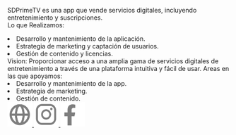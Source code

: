 <span class="font-bold text-start text-xl">SDPrimeTV</span><span class="font-light text-start text-xl"> es una app que vende servicios digitales, incluyendo entretenimiento y suscripciones.
 <br> <span class="font-bold text-xl">Lo que Realizamos:</span>
</span> 
<li class="font-light text-start text-xl">Desarrollo y mantenimiento de la aplicación.</li><li class="font-light text-start text-xl">Estrategia de marketing y captación de usuarios.</li><li class="font-light text-start text-xl">Gestión de contenido y licencias.</li>
<!-- VISION -->
<span class="font-semibold text-start text-xl"> Vision:</span>
<span class="font-light text-start text-xl">Proporcionar acceso a una amplia gama de servicios digitales de entretenimiento a través de una plataforma intuitiva y fácil de usar.</span> 
<!-- AREAS DE TRABAJO -->
<span class="font-semibold text-start text-xl"> Areas en las que apoyamos:</span>
<li class="font-light text-start text-xl">Desarrollo y mantenimiento de la app.</li><li class="font-light text-start text-xl">Estrategia de marketing.</li><li class="font-light text-start text-xl">Gestión de contenido.</li> 
<div class="flex justify-items-center w-5/12 py-5 gap-0">
<a href=""><img src="/src/assets/images/iconos-links/icon-web.png" alt=""style="width:56px; height:56px">
</a>
<a href=""><img src="/src/assets/images/iconos-links/icon-ig.png" alt="" style="width:56px; height:56px">
</a>
<a href=""><img src="/src/assets/images/iconos-links/icon-fb.png" alt="" style="width:56px; height:56px">
</a>
</div>
